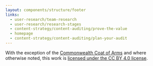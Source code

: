 ```yaml
---
layout: components/structure/footer
links:
  - user-research/team-research
  - user-research/research-stages
  - content-strategy/content-auditing/prove-the-value
  - homepage
  - content-strategy/content-auditing/plan-your-audit
---
```


With the exception of the [Commonwealth Coat of Arms](https://www.dpmc.gov.au/government/commonwealth-coat-arms) and where otherwise noted, this work is
[licensed under the CC BY 4.0 license](https://creativecommons.org/licenses/by/4.0/).
